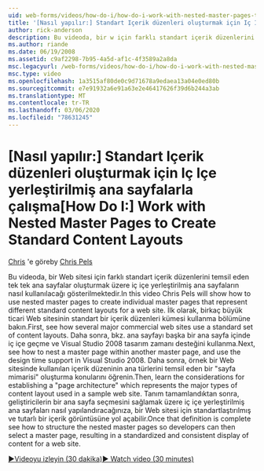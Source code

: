 ```yaml
---
uid: web-forms/videos/how-do-i/how-do-i-work-with-nested-master-pages-to-create-standard-content-layouts
title: '[Nasıl yapılır:] Standart Içerik düzenleri oluşturmak için Iç Içe yerleştirilmiş ana sayfalarla çalışma | Microsoft Docs'
author: rick-anderson
description: Bu videoda, bir w için farklı standart içerik düzenlerini temsil eden tek tek ana sayfalar oluşturmak üzere iç içe yerleştirilmiş ana sayfaların nasıl kullanılacağı gösterilmektedir.
ms.author: riande
ms.date: 06/19/2008
ms.assetid: c9af2298-7b95-4a5d-af1c-4f3589a2a8da
msc.legacyurl: /web-forms/videos/how-do-i/how-do-i-work-with-nested-master-pages-to-create-standard-content-layouts
msc.type: video
ms.openlocfilehash: 1a3515af80de0c9d71678a9edaea13a04e0ed80b
ms.sourcegitcommit: e7e91932a6e91a63e2e46417626f39d6b244a3ab
ms.translationtype: MT
ms.contentlocale: tr-TR
ms.lasthandoff: 03/06/2020
ms.locfileid: "78631245"
---
```

# <a name="how-do-i-work-with-nested-master-pages-to-create-standard-content-layouts"></a><span data-ttu-id="0ced7-103">[Nasıl yapılır:] Standart Içerik düzenleri oluşturmak için Iç Içe yerleştirilmiş ana sayfalarla çalışma</span><span class="sxs-lookup"><span data-stu-id="0ced7-103">[How Do I:] Work with Nested Master Pages to Create Standard Content Layouts</span></span>

<span data-ttu-id="0ced7-104">[Chris](https://twitter.com/chrispels) 'e göre</span><span class="sxs-lookup"><span data-stu-id="0ced7-104">by [Chris Pels](https://twitter.com/chrispels)</span></span>

<span data-ttu-id="0ced7-105">Bu videoda, bir Web sitesi için farklı standart içerik düzenlerini temsil eden tek tek ana sayfalar oluşturmak üzere iç içe yerleştirilmiş ana sayfaların nasıl kullanılacağı gösterilmektedir.</span><span class="sxs-lookup"><span data-stu-id="0ced7-105">In this video Chris Pels will show how to use nested master pages to create individual master pages that represent different standard content layouts for a web site.</span></span> <span data-ttu-id="0ced7-106">İlk olarak, birkaç büyük ticari Web sitesinin standart bir içerik düzenleri kümesi kullanma bölümüne bakın.</span><span class="sxs-lookup"><span data-stu-id="0ced7-106">First, see how several major commercial web sites use a standard set of content layouts.</span></span> <span data-ttu-id="0ced7-107">Daha sonra, bkz. ana sayfayı başka bir ana sayfa içinde iç içe geçme ve Visual Studio 2008 tasarım zamanı desteğini kullanma.</span><span class="sxs-lookup"><span data-stu-id="0ced7-107">Next, see how to nest a master page within another master page, and use the design time support in Visual Studio 2008.</span></span> <span data-ttu-id="0ced7-108">Daha sonra, örnek bir Web sitesinde kullanılan içerik düzeninin ana türlerini temsil eden bir "sayfa mimarisi" oluşturma konularını öğrenin.</span><span class="sxs-lookup"><span data-stu-id="0ced7-108">Then, learn the considerations for establishing a "page architecture" which represents the major types of content layout used in a sample web site.</span></span> <span data-ttu-id="0ced7-109">Tanım tamamlandıktan sonra, geliştiricilerin bir ana sayfa seçmesini sağlamak üzere iç içe yerleştirilmiş ana sayfaları nasıl yapılandıracağınıza, bir Web sitesi için standartlaştırılmış ve tutarlı bir içerik görüntüsüne yol açabilir.</span><span class="sxs-lookup"><span data-stu-id="0ced7-109">Once that definition is complete see how to structure the nested master pages so developers can then select a master page, resulting in a standardized and consistent display of content for a web site.</span></span>

[<span data-ttu-id="0ced7-110">&#9654;Videoyu izleyin (30 dakika)</span><span class="sxs-lookup"><span data-stu-id="0ced7-110">&#9654; Watch video (30 minutes)</span></span>](https://channel9.msdn.com/Blogs/ASP-NET-Site-Videos/how-do-i-work-with-nested-master-pages-to-create-standard-content-layouts)
